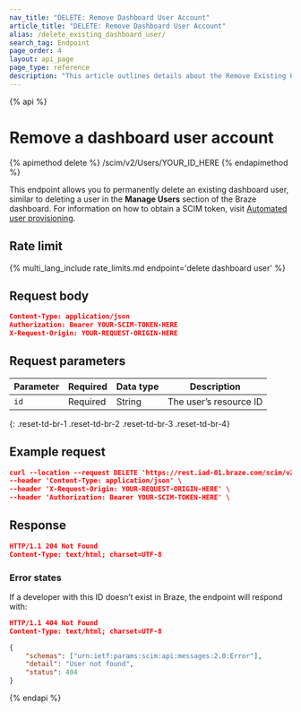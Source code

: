 ```yaml
---
nav_title: "DELETE: Remove Dashboard User Account"
article_title: "DELETE: Remove Dashboard User Account"
alias: /delete_existing_dashboard_user/
search_tag: Endpoint
page_order: 4
layout: api_page
page_type: reference
description: "This article outlines details about the Remove Existing User Account Endpoint."
---
```


{% api %}
# Remove a dashboard user account
{% apimethod delete %}
/scim/v2/Users/YOUR_ID_HERE
{% endapimethod %}

This endpoint allows you to permanently delete an existing dashboard user, similar to deleting a user in the **Manage Users** section of the Braze dashboard. For information on how to obtain a SCIM token, visit [Automated user provisioning]({{site.baseurl}}/scim/automated_user_provisioning/).

## Rate limit

{% multi_lang_include rate_limits.md endpoint='delete dashboard user' %}

## Request body

```json
Content-Type: application/json
Authorization: Bearer YOUR-SCIM-TOKEN-HERE
X-Request-Origin: YOUR-REQUEST-ORIGIN-HERE
```

## Request parameters

| Parameter | Required | Data type | Description |
| --------- | -------- | --------- | ----------- |
| `id` | Required | String | The user’s resource ID |
{: .reset-td-br-1 .reset-td-br-2 .reset-td-br-3  .reset-td-br-4}

## Example request
```json
curl --location --request DELETE 'https://rest.iad-01.braze.com/scim/v2/Users/dfa245b7-24195aec-887bb3ad-602b3340' \
--header 'Content-Type: application/json' \
--header 'X-Request-Origin: YOUR-REQUEST-ORIGIN-HERE' \
--header 'Authorization: Bearer YOUR-SCIM-TOKEN-HERE' \
```
## Response
```json
HTTP/1.1 204 Not Found
Content-Type: text/html; charset=UTF-8
```
### Error states
If a developer with this ID doesn’t exist in Braze, the endpoint will respond with:
```json
HTTP/1.1 404 Not Found
Content-Type: text/html; charset=UTF-8

{
    "schemas": ["urn:ietf:params:scim:api:messages:2.0:Error"],
    "detail": "User not found",
    "status": 404
}
```
{% endapi %}
